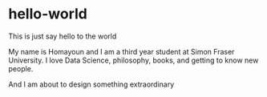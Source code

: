 # hello-world
This is just say hello to the world

My name is Homayoun and I am a third year student at Simon Fraser University. I love Data Science, philosophy, books, and getting to know new people.

And I am about to design something extraordinary

